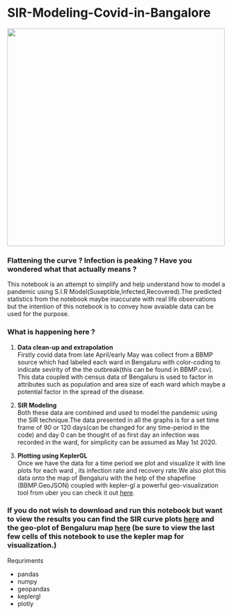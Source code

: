 # SIR-Modeling-Covid-in-Bangalore

<img src="https://scx2.b-cdn.net/gfx/news/2020/socialdistan.gif" width="500" align="center">

### Flattening the curve ? Infection is peaking ? Have you wondered what that actually means ? 
This notebook is an attempt to simplify and help understand how to model a pandemic using S.I.R Model(Suseptible,Infected,Recovered).The predicted statistics from the notebook maybe inaccurate with real life observations but the intention of this notebook is to convey how avaiable data can be used for the purpose.

### What is happening here ?
1) <b>Data clean-up and extrapolation</b> <br>
  Firstly covid data from late April/early May was collect from a BBMP source which had labeled each ward in Bengaluru with color-coding to indicate sevirity of the the outbreak(this can be found in BBMP.csv). This data coupled with census data of Bengaluru is used to factor in attributes such as population and area size of each ward which maybe a potential factor in the spread of the disease.

2) <b>SIR Modeling</b><br>
  Both these data are combined and used to model the pandemic using the SIR technique.The data presented in all the graphs is for a set time frame of 90 or 120 days(can be changed for any time-period in the code) and day 0 can be thought of as first day an infection was recorded in the ward, for simplicity can be assumed as May 1st 2020.

3) <b>Plotting using KeplerGL</b><br>
  Once we have the data for a time period we plot and visualize it with line plots for each ward , its infection rate and recovery rate.We also plot this data onto the map of Bengaluru with the help of the shapefine (BBMP.GeoJSON) coupled with kepler-gl a powerful geo-visualization tool from uber you can check it out [here](https://github.com/keplergl/kepler.gl).

### If you do not wish to download and run this notebook but want to view the results you can find the SIR curve plots [here](https://pythonista7.github.io/plot) and the geo-plot of Bengaluru map [here](https://pythonista7.github.io/kepler_infection_map) (be sure to view the last few cells of this notebook to use the kepler map for visualization.)

Requriments
  * pandas
  * numpy
  * geopandas
  * keplergl
  * plotly
